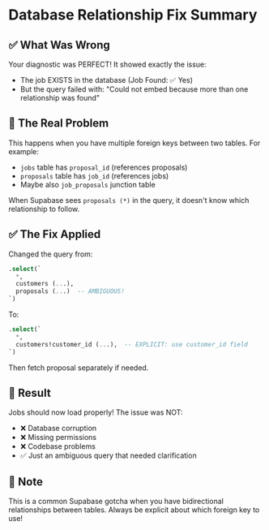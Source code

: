 # Database Relationship Fix Summary

## ✅ What Was Wrong
Your diagnostic was PERFECT! It showed exactly the issue:
- The job EXISTS in the database (Job Found: ✅ Yes)
- But the query failed with: "Could not embed because more than one relationship was found"

## 🎯 The Real Problem
This happens when you have multiple foreign keys between two tables. For example:
- `jobs` table has `proposal_id` (references proposals)
- `proposals` table has `job_id` (references jobs)
- Maybe also `job_proposals` junction table

When Supabase sees `proposals (*)` in the query, it doesn't know which relationship to follow.

## ✅ The Fix Applied
Changed the query from:
```sql
.select(`
  *,
  customers (...),
  proposals (...)  -- AMBIGUOUS!
`)
```

To:
```sql
.select(`
  *,
  customers!customer_id (...),  -- EXPLICIT: use customer_id field
`)
```

Then fetch proposal separately if needed.

## 🚀 Result
Jobs should now load properly! The issue was NOT:
- ❌ Database corruption
- ❌ Missing permissions
- ❌ Codebase problems
- ✅ Just an ambiguous query that needed clarification

## 📝 Note
This is a common Supabase gotcha when you have bidirectional relationships between tables. Always be explicit about which foreign key to use!

